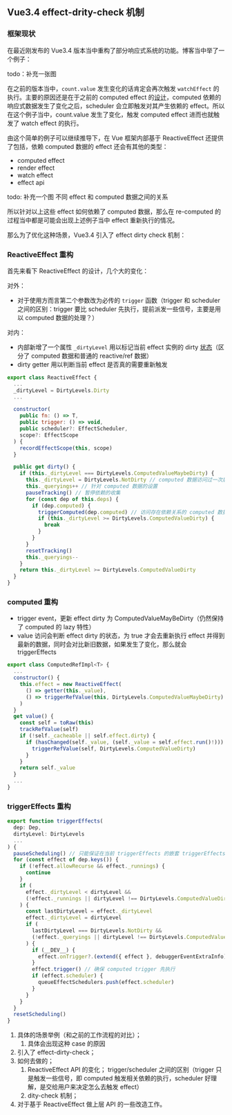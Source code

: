 ## Vue3.4 effect-drity-check 机制


### 框架现状

在最近刚发布的 Vue3.4 版本当中重构了部分响应式系统的功能。博客当中举了一个例子：

todo：补充一张图

在之前的版本当中，`count.value` 发生变化的话肯定会再次触发 `watchEffect` 的执行。主要的原因还是在于之前的 computed effect 的[设计](https://github.com/vuejs/core/pull/5912/files#diff-95734490ac7bb277f876f1c6e635a2718f5f8ac75615d0d72403df5a8903e652L44)，computed 依赖的响应式数据发生了变化之后，scheduler 会立即触发对其产生依赖的 effect。所以在这个例子当中，count.value 发生了变化，触发 computed effect 进而也就触发了 watch effect 的执行。

由这个简单的例子可以继续推导下，在 Vue 框架内部基于 ReactiveEffect 还提供了包括，依赖 computed 数据的 effect 还会有其他的类型：

* computed effect
* render effect
* watch effect
* effect api

todo: 补充一个图 不同 effect 和 computed 数据之间的关系

所以针对以上这些 effect 如何依赖了 computed 数据，那么在 re-computed 的过程当中都是可能会出现上述例子当中 effect 重新执行的情况。

那么为了优化这种场景，Vue3.4 引入了 effect dirty check 机制：

### ReactiveEffect 重构

首先来看下 ReactiveEffect 的设计，几个大的变化：

对外：

* 对于使用方而言第二个参数改为必传的 `trigger` 函数（trigger 和 scheduler 之间的区别：trigger 要比 scheduler 先执行，提前派发一些信号，主要是用以 computed 数据的处理？）

对内：

* 内部新增了一个属性 `_dirtyLevel` 用以标记当前 effect 实例的 dirty [状态](https://github.com/vuejs/core/pull/5912/files#diff-f7360f435e9d5bfecbdfc36d9dbd7625cc99b76e6350f6522c2473d7441440c2R25)（区分了 computed 数据和普通的 reactive/ref 数据）
* dirty getter 用以判断当前 effect 是否真的需要重新触发


```javascript
export class ReactiveEffect {
  ...
  _dirtyLevel = DirtyLevels.Dirty
  ...

  constructor(
    public fn: () => T,
    public trigger: () => void,
    public scheduler?: EffectScheduler,
    scope?: EffectScope
  ) {
    recordEffectScope(this, scope)
  }

  public get dirty() {
    if (this._dirtyLevel === DirtyLevels.ComputedValueMaybeDirty) {
      this._dirtyLevel = DirtyLevels.NotDirty // computed 数据访问过一次后，置为 NotDirty
      this._queryings++ // 针对 computed 数据的设置
      pauseTracking() // 暂停依赖的收集
      for (const dep of this.deps) {
        if (dep.computed) {
          triggerComputed(dep.computed) // 访问存在依赖关系的 computed 数据，进入 getter ，看是否发生了变化，如果发生了变化，动态的改变当前依赖的 effect dirty 值，进而最终会执行 effect scheduler 
          if (this._dirtyLevel >= DirtyLevels.ComputedValueDirty) {
            break
          }
        }
      }
      resetTracking()
      this._queryings--
    }
    return this._dirtyLevel >= DirtyLevels.ComputedValueDirty
  }
}
```

### computed 重构

* trigger event，更新 effect dirty 为 ComputedValueMayBeDirty（仍然保持了 computed 的 lazy 特性）
* value 访问会判断 effect dirty 的状态，为 true 才会去重新执行 effect 并得到最新的数据，同时会对比新旧数据，如果发生了变化，那么就会 triggerEffects

```javascript
export class ComputedRefImpl<T> {
  ...
  constructor() {
    this.effect = new ReactiveEffect(
      () => getter(this._value),
      () => triggerRefValue(this, DirtyLevels.ComputedValueMaybeDirty)
    )
  }
  get value() {
    const self = toRaw(this)
    trackRefValue(self)
    if (!self._cacheable || self.effect.dirty) {
      if (hasChanged(self._value, (self._value = self.effect.run()!))) {
        triggerRefValue(self, DirtyLevels.ComputedValueDirty)
      }
    }
    return self._value
  }
  ...
}
```

### triggerEffects 重构

```javascript
export function triggerEffects(
  dep: Dep,
  dirtyLevel: DirtyLevels
  ...
) {
  pauseScheduling() // 只能保证在当前 triggerEffects 的嵌套 triggerEffects 当中不会触发 effect scheduler 函数
  for (const effect of dep.keys()) {
    if (!effect.allowRecurse && effect._runnings) {
      continue
    }
    if (
      effect._dirtyLevel < dirtyLevel &&
      (!effect._runnings || dirtyLevel !== DirtyLevels.ComputedValueDirty) // runnings 当前 effect 是否正在执行
    ) {
      const lastDirtyLevel = effect._dirtyLevel
      effect._dirtyLevel = dirtyLevel
      if (
        lastDirtyLevel === DirtyLevels.NotDirty &&
        (!effect._queryings || dirtyLevel !== DirtyLevels.ComputedValueDirty)
      ) {
        if (__DEV__) {
          effect.onTrigger?.(extend({ effect }, debuggerEventExtraInfo))
        }
        effect.trigger() // 确保 computed trigger 先执行
        if (effect.scheduler) {
          queueEffectSchedulers.push(effect.scheduler)
        }
      }
    }
  }
  resetScheduling()
}
```



1. 具体的场景举例（和之前的工作流程的对比）；
   1. 具体会出现这种 case 的原因
2. 引入了 effect-dirty-check；
3. 如何去做的；
   1. ReactiveEffect API 的变化； trigger/scheduler 之间的区别（trigger 只是触发一些信号，即 computed 触发相关依赖的执行，scheduler 好理解，是交给用户来决定怎么去触发 effect）
   2. dity-check 机制；
4. 对于基于 ReactiveEffect 做上层 API 的一些改造工作。